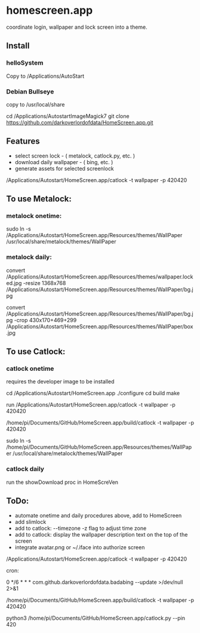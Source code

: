 # homescreen.app

coordinate login, wallpaper and lock screen into a theme.
## Install

### helloSystem
Copy to /Applications/AutoStart

### Debian Bullseye
copy to /usr/local/share

cd /Applications/AutostartImageMagick7
git clone https://github.com/darkoverlordofdata/HomeScreen.app.git

## Features

* select screen lock - ( metalock, catlock.py, etc. )
* download daily wallpaper - ( bing, etc. )
* generate assets for selected screenlock


/Applications/Autostart/HomeScreen.app/catlock -t wallpaper -p 420420

## To use Metalock:
### metalock onetime:
sudo ln -s /Applications/Autostart/HomeScreen.app/Resources/themes/WallPaper /usr/local/share/metalock/themes/WallPaper
### metalock daily:
convert /Applications/Autostart/HomeScreen.app/Resources/themes/wallpaper.locked.jpg -resize 1368x768 /Applications/Autostart/HomeScreen.app/Resources/themes/WallPaper/bg.jpg

convert /Applications/Autostart/HomeScreen.app/Resources/themes/WallPaper/bg.jpg -crop 430x170+469+299 /Applications/Autostart/HomeScreen.app/Resources/themes/WallPaper/box.jpg

## To use Catlock:
### catlock onetime
requires the developer image to be installed

cd /Applications/Autostart/HomeScreen.app
./configure
cd build
make

run /Applications/Autostart/HomeScreen.app/catlock -t wallpaper -p 420420

/home/pi/Documents/GitHub/HomeScreen.app/build/catlock  -t wallpaper -p 420420

sudo ln -s /home/pi/Documents/GitHub/HomeScreen.app/Resources/themes/WallPaper /usr/local/share/metalock/themes/WallPaper


### catlock daily
run the showDownload proc in HomeScreVen 

## ToDo:
* automate onetime and daily procedures above, add to HomeScreen
* add slimlock
* add to catlock: --timezone -z flag to adjust time zone
* add to catlock: display the wallpaper description text on the top of the screen
* integrate avatar.png or ~/.iface into authorize screen


/Applications/Autostart/HomeScreen.app/catlock -t wallpaper -p 420420

cron:

0 */6 * * * com.github.darkoverlordofdata.badabing --update >/dev/null 2>&1

/home/pi/Documents/GitHub/HomeScreen.app/build/catlock  -t wallpaper -p 420420

python3 /home/pi/Documents/GitHub/HomeScreen.app/catlock.py --pin 420

